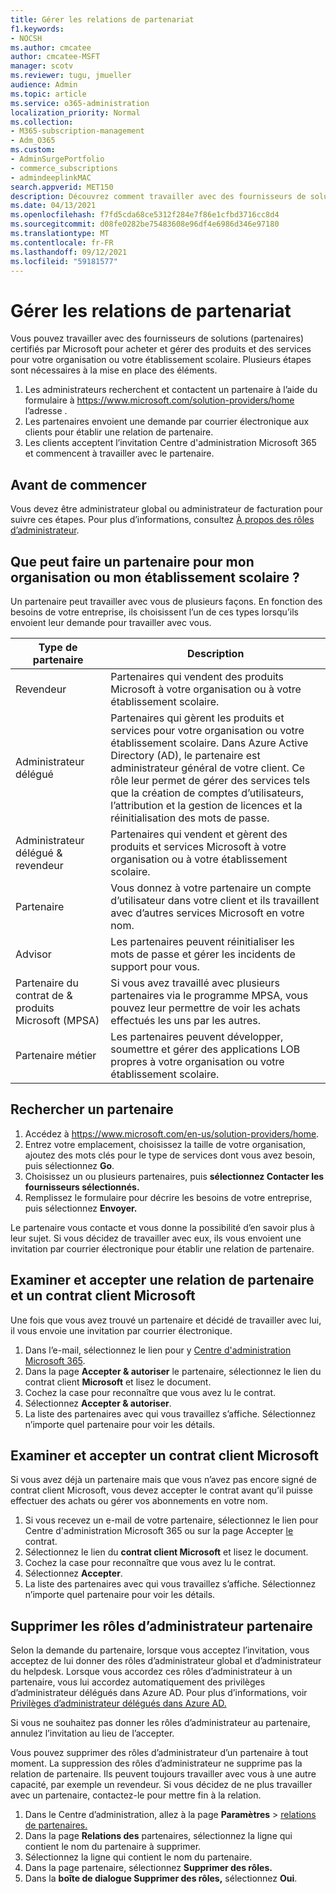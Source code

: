 ```yaml
---
title: Gérer les relations de partenariat
f1.keywords:
- NOCSH
ms.author: cmcatee
author: cmcatee-MSFT
manager: scotv
ms.reviewer: tugu, jmueller
audience: Admin
ms.topic: article
ms.service: o365-administration
localization_priority: Normal
ms.collection:
- M365-subscription-management
- Adm_O365
ms.custom:
- AdminSurgePortfolio
- commerce_subscriptions
- admindeeplinkMAC
search.appverid: MET150
description: Découvrez comment travailler avec des fournisseurs de solutions (partenaires) certifiés par Microsoft pour acheter et gérer des produits et des services pour votre organisation ou votre établissement scolaire.
ms.date: 04/13/2021
ms.openlocfilehash: f7fd5cda68ce5312f284e7f86e1cfbd3716cc8d4
ms.sourcegitcommit: d08fe0282be75483608e96df4e6986d346e97180
ms.translationtype: MT
ms.contentlocale: fr-FR
ms.lasthandoff: 09/12/2021
ms.locfileid: "59181577"
---
```

# <a name="manage-partner-relationships"></a>Gérer les relations de partenariat

Vous pouvez travailler avec des fournisseurs de solutions (partenaires) certifiés par Microsoft pour acheter et gérer des produits et des services pour votre organisation ou votre établissement scolaire. Plusieurs étapes sont nécessaires à la mise en place des éléments.

1. Les administrateurs recherchent et contactent un partenaire à l’aide du formulaire à <a href="https://www.microsoft.com/solution-providers/home" target="_blank">https://www.microsoft.com/solution-providers/home</a> l’adresse .
2. Les partenaires envoient une demande par courrier électronique aux clients pour établir une relation de partenaire.
3. Les clients acceptent l’invitation Centre d'administration Microsoft 365 et commencent à travailler avec le partenaire.

## <a name="before-you-begin"></a>Avant de commencer

Vous devez être administrateur global ou administrateur de facturation pour suivre ces étapes. Pour plus d’informations, consultez [À propos des rôles d’administrateur](../admin/add-users/about-admin-roles.md).

## <a name="what-can-a-partner-do-for-my-organization-or-school"></a>Que peut faire un partenaire pour mon organisation ou mon établissement scolaire ?

Un partenaire peut travailler avec vous de plusieurs façons. En fonction des besoins de votre entreprise, ils choisissent l’un de ces types lorsqu’ils envoient leur demande pour travailler avec vous.

| Type de partenaire | Description |
| ------ | ------------------- |
| Revendeur | Partenaires qui vendent des produits Microsoft à votre organisation ou à votre établissement scolaire. |
| Administrateur délégué | Partenaires qui gèrent les produits et services pour votre organisation ou votre établissement scolaire. Dans Azure Active Directory (AD), le partenaire est administrateur général de votre client. Ce rôle leur permet de gérer des services tels que la création de comptes d’utilisateurs, l’attribution et la gestion de licences et la réinitialisation des mots de passe. |
| Administrateur délégué & revendeur | Partenaires qui vendent et gèrent des produits et services Microsoft à votre organisation ou à votre établissement scolaire. |
| Partenaire | Vous donnez à votre partenaire un compte d’utilisateur dans votre client et ils travaillent avec d’autres services Microsoft en votre nom. |
| Advisor | Les partenaires peuvent réinitialiser les mots de passe et gérer les incidents de support pour vous. |
| Partenaire du contrat de & produits Microsoft (MPSA) | Si vous avez travaillé avec plusieurs partenaires via le programme MPSA, vous pouvez leur permettre de voir les achats effectués les uns par les autres. |
| Partenaire métier | Les partenaires peuvent développer, soumettre et gérer des applications LOB propres à votre organisation ou votre établissement scolaire. |

## <a name="find-a-partner"></a>Rechercher un partenaire

1. Accédez à <a href="https://www.microsoft.com/en-us/solution-providers/home" target="_blank">https://www.microsoft.com/en-us/solution-providers/home</a>.
2. Entrez votre emplacement, choisissez la taille de votre organisation, ajoutez des mots clés pour le type de services dont vous avez besoin, puis sélectionnez **Go**.
3. Choisissez un ou plusieurs partenaires, puis **sélectionnez Contacter les fournisseurs sélectionnés.**
4. Remplissez le formulaire pour décrire les besoins de votre entreprise, puis sélectionnez **Envoyer.**

Le partenaire vous contacte et vous donne la possibilité d’en savoir plus à leur sujet. Si vous décidez de travailler avec eux, ils vous envoient une invitation par courrier électronique pour établir une relation de partenaire.

## <a name="review-and-accept-a-partner-relationship-and-microsoft-customer-agreement"></a>Examiner et accepter une relation de partenaire et un contrat client Microsoft

Une fois que vous avez trouvé un partenaire et décidé de travailler avec lui, il vous envoie une invitation par courrier électronique.

1. Dans l’e-mail, sélectionnez le lien pour y <a href="https://go.microsoft.com/fwlink/p/?linkid=2024339" target="_blank">Centre d'administration Microsoft 365</a>.
2. Dans la page **Accepter & autoriser** le partenaire, sélectionnez le lien du contrat client **Microsoft** et lisez le document.
3. Cochez la case pour reconnaître que vous avez lu le contrat.
4. Sélectionnez **Accepter & autoriser**.
5. La liste des partenaires avec qui vous travaillez s’affiche. Sélectionnez n’importe quel partenaire pour voir les détails.

## <a name="review-and-accept-a-microsoft-customer-agreement"></a>Examiner et accepter un contrat client Microsoft

Si vous avez déjà un partenaire mais que vous n’avez pas encore signé de contrat client Microsoft, vous devez accepter le contrat avant qu’il puisse effectuer des achats ou gérer vos abonnements en votre nom.

1. Si vous recevez un e-mail de votre partenaire, sélectionnez le lien pour Centre d'administration Microsoft 365 ou sur la page Accepter <a href="https://go.microsoft.com/fwlink/?linkid=2116573" target="_blank">le</a> contrat.
2. Sélectionnez le lien du **contrat client Microsoft** et lisez le document.
3. Cochez la case pour reconnaître que vous avez lu le contrat.
4. Sélectionnez **Accepter**.
5. La liste des partenaires avec qui vous travaillez s’affiche. Sélectionnez n’importe quel partenaire pour voir les détails.

## <a name="remove-partner-admin-roles"></a>Supprimer les rôles d’administrateur partenaire

Selon la demande du partenaire, lorsque vous acceptez l’invitation, vous acceptez de lui donner des rôles d’administrateur global et d’administrateur du helpdesk. Lorsque vous accordez ces rôles d’administrateur à un partenaire, vous lui accordez automatiquement des privilèges d’administrateur délégués dans Azure AD. Pour plus d’informations, voir [Privilèges d’administrateur délégués dans Azure AD.](/partner-center/customers_revoke_admin_privileges#delegated-admin-privileges-in-azure-ad)

Si vous ne souhaitez pas donner les rôles d’administrateur au partenaire, annulez l’invitation au lieu de l’accepter.

Vous pouvez supprimer des rôles d’administrateur d’un partenaire à tout moment. La suppression des rôles d’administrateur ne supprime pas la relation de partenaire. Ils peuvent toujours travailler avec vous à une autre capacité, par exemple un revendeur. Si vous décidez de ne plus travailler avec un partenaire, contactez-le pour mettre fin à la relation.

1. Dans le Centre d’administration, allez à la page **Paramètres**  >  <a href="https://go.microsoft.com/fwlink/p/?linkid=2074649" target="_blank">relations de partenaires.</a>
2. Dans la page **Relations des** partenaires, sélectionnez la ligne qui contient le nom du partenaire à supprimer.
3. Sélectionnez la ligne qui contient le nom du partenaire.
4. Dans la page partenaire, sélectionnez **Supprimer des rôles.**
5. Dans la **boîte de dialogue Supprimer des rôles,** sélectionnez **Oui**.
